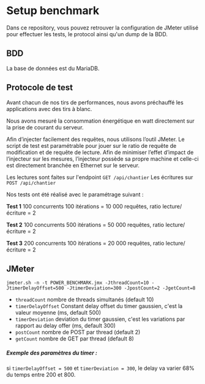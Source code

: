# Setup benchmark

Dans ce repository, vous pouvez retrouver la configuration de JMeter utilisé pour effectuer
les tests, le protocol ainsi qu'un dump de la BDD.

## BDD

La base de données est du MariaDB.

## Protocole de test

Avant chacun de nos tirs de performances, nous avons préchauffé les applications avec des
tirs à blanc.

Nous avons mesuré la consommation énergétique en watt
directement sur la prise de courant du serveur.

Afin d’injecter facilement des requêtes, nous utilisons l’outil JMeter. Le script de test
est paramétrable pour jouer sur le ratio de requête de modification et de requête de
lecture. Afin de minimiser l’effet d’impact de
l’injecteur sur les mesures, l’injecteur possède sa propre machine et celle-ci
est directement branchée en Ethernet sur le serveur.

Les lectures sont faites sur l'endpoint `GET /api/chantier`
Les écritures sur `POST /api/chantier`

Nos tests ont été réalisé avec le paramétrage suivant :

__Test 1__
100 concurrents 100 itérations = 10 000 requêtes, ratio lecture/écriture = 2

__Test 2__
100 concurrents 500 itérations = 50 000 requêtes, ratio lecture/écriture = 2

__Test 3__
200 concurrents 100 itérations = 20 000 requêtes, ratio lecture/écriture = 2

## JMeter

``jmeter.sh -n -t POWER_BENCHMARK.jmx -JthreadCount=10 -JtimerDelayOffset=500 -JtimerDeviation=300 -JpostCount=2 -JgetCount=8``

- `threadCount` nombre de threads simultanés (default 10)
- `timerDelayOffset` Constant delay offset du timer gaussien, c'est la valeur moyenne (ms, default 500)
- `timerDeviation` deviation du timer gaussien, c'est les variations par rapport au delay offer (ms, default 300)
- `postCount` nombre de POST par thread (default 2)
- `getCount` nombre de GET par thread (default 8)

##### Exemple des paramètres du timer :

si `timerDelayOffset = 500` et `timerDeviation = 300`, le delay va varier 68% du temps entre 200 et 800. 
